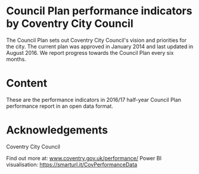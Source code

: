 # Council Plan performance indicators by Coventry City Council

The Council Plan sets out Coventry City Council's vision and priorities for the city. The current plan was approved in January 2014 and last updated in August 2016. We report progress towards the Council Plan every six months.

# Content

These are the performance indicators in 2016/17 half-year Council Plan performance report in an open data format.

# Acknowledgements

Coventry City Council

Find out more at: www.coventry.gov.uk/performance/ 
Power BI visualisation: https://smarturl.it/CovPerformanceData
